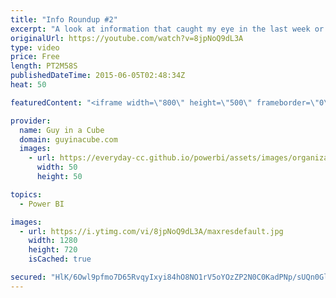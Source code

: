 ```yaml
---
title: "Info Roundup #2"
excerpt: "A look at information that caught my eye in the last week or so.  Windows 10 Release http://www.engadget.com/2015/06/01/windows-10-july-29/  Content Packs  Explore and Analyze your appFigures data with Power BI  http://blogs.msdn.com/b/powerbi/archive/2015/06/02/explore-and-analyze-your-appfigures-data-with-power-bi.aspx"
originalUrl: https://youtube.com/watch?v=8jpNoQ9dL3A
type: video
price: Free
length: PT2M58S
publishedDateTime: 2015-06-05T02:48:34Z
heat: 50

featuredContent: "<iframe width=\"800\" height=\"500\" frameborder=\"0\" src=\"https://www.youtube.com/embed/8jpNoQ9dL3A\" allow=\"accelerometer; autoplay; encrypted-media; gyroscope; picture-in-picture\" allowfullscreen></iframe>"

provider:
  name: Guy in a Cube
  domain: guyinacube.com
  images:
    - url: https://everyday-cc.github.io/powerbi/assets/images/organizations/guyinacube.com-50x50.jpg
      width: 50
      height: 50

topics:
  - Power BI

images:
  - url: https://i.ytimg.com/vi/8jpNoQ9dL3A/maxresdefault.jpg
    width: 1280
    height: 720
    isCached: true

secured: "HlK/6Owl9pfmo7D65RvqyIxyi84hO8NO1rV5oYOzZP2N0C0KadPNp/sUQn0GlA+H12tTYp9o6hr7VEuCj7r7XIrRD/n9ii/7i5UCOSA7kVpnPlrhdB6a2wqe1+9A0ngpnLk0751UwjIQbqc7L6nSt7pHzRAUUdiKUyfPYUdOjihrVKg93Gisqz/QnDn3wUF1Xifl8Rp52n8U8C7FZPNQaUWt/+C/rbsE27ack421x5y2AIaDLxcdAS6c5JftTWZkuLD9C52bRvaQ2ZJFBDgidD0+Ry2tlPRfGRjhpzeW2Y/RQMZGEAfMXxevGPAw5vVlWJFa0spOS9enOZPIuYfsxB/OjyEPNFRL/febg9dEvgLbUqYivJ7FwBpl/Z2B9TCjq4YfL47oktgKxl7zxeVgU9tFAPcn1hw23DTMsXO9Rb8=;krEk+JAZKkGOAx4Rxur0Pg=="
---
```


